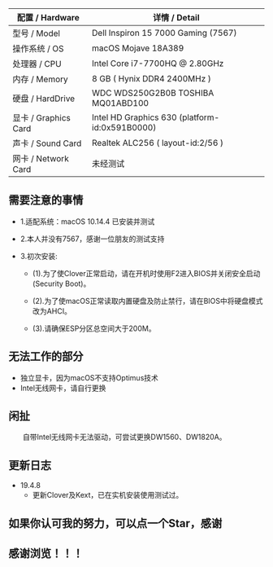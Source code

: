 

| 配置 / Hardware | 详情 / Detail|
| ------ | ------ | 
| 型号 / Model | Dell Inspiron 15 7000 Gaming (7567) |
| 操作系统 / OS | macOS Mojave 18A389 |
| 处理器 / CPU | Intel Core i7-7700HQ @ 2.80GHz |
| 内存 / Memory|  8 GB ( Hynix DDR4 2400MHz )|
| 硬盘 / HardDrive| WDC WDS250G2B0B  TOSHIBA MQ01ABD100|
| 显卡 / Graphics Card| Intel HD Graphics 630 (platform-id:0x591B0000) |
| 声卡 / Sound Card | Realtek ALC256 ( layout-id:2/56 )|
| 网卡 / Network Card | 未经测试 |

## 需要注意的事情
* 1.适配系统：macOS 10.14.4 已安装并测试

* 2.本人并没有7567，感谢一位朋友的测试支持  

* 3.初次安装:
	* (1).为了使Clover正常启动，请在开机时使用F2进入BIOS并关闭安全启动(Security Boot)。

	* (2).为了使macOS正常读取内置硬盘及防止禁行，请在BIOS中将硬盘模式改为AHCI。

	* (3).请确保ESP分区总空间大于200M。
	
## 无法工作的部分

- 独立显卡，因为macOS不支持Optimus技术
- Intel无线网卡，请自行更换


## 闲扯


&emsp;&emsp;自带Intel无线网卡无法驱动，可尝试更换DW1560、DW1820A。
&emsp;&emsp;


## 更新日志

* 19.4.8
	* 更新Clover及Kext，已在实机安装使用测试过。

## 如果你认可我的努力，可以点一个Star，感谢


## 感谢浏览！！！
